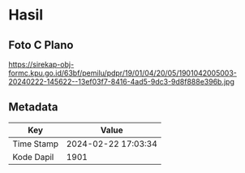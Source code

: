 # Hasil

## Foto C Plano

https://sirekap-obj-formc.kpu.go.id/63bf/pemilu/pdpr/19/01/04/20/05/1901042005003-20240222-145622--13ef03f7-8416-4ad5-9dc3-9d8f888e396b.jpg


## Metadata

| Key        | Value               |
| ---------- | ------------------- |
| Time Stamp | 2024-02-22 17:03:34 |
| Kode Dapil | 1901                |



